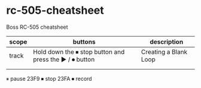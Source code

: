 # rc-505-cheatsheet
Boss RC-505 cheatsheet

|scope|buttons   |description   |
|---|---|---|
|track|Hold down the ⏹︎ stop button and press the ▶️ / ⏺︎ button|Creating a Blank Loop|
|   |   |   |
|   |   |   |


⏸︎ pause
23F9 ⏹︎ stop
23FA ⏺︎ record
